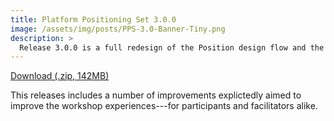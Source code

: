 ```yaml
---
title: Platform Positioning Set 3.0.0
image: /assets/img/posts/PPS-3.0-Banner-Tiny.png
description: >
  Release 3.0.0 is a full redesign of the Position design flow and the corresponding canvasses.
---
```


<a class="btn btn-primary" href="https://f-a.link/pps">Download (.zip, 142MB)</a>

This releases includes a number of improvements explictedly aimed to improve the workshop experiences---for participants and facilitators alike. 
